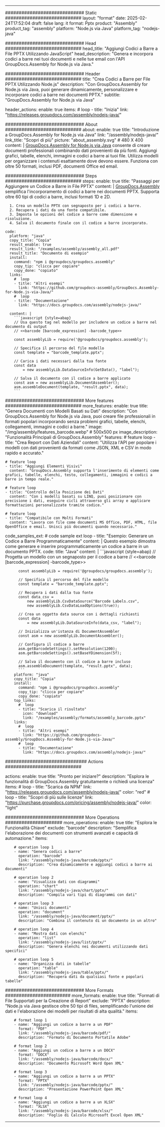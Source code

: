 



---
############################# Static ############################
layout: "format"
date:  2025-02-24T17:52:04
draft: false
lang: it
format: Pptx
product: "Assembly"
product_tag: "assembly"
platform: "Node.js via Java"
platform_tag: "nodejs-java"

############################# Head ############################
head_title: "Aggiungi Codici a Barre a File PPTX Utilizzando JavaScript"
head_description: "Genera e incorpora codici a barre nei tuoi documenti e nelle tue email con l'API GroupDocs.Assembly for Node.js via Java."

############################# Header ############################
title: "Crea Codici a Barre per File PPTX Utilizzando Node.js" 
description: "Con GroupDocs.Assembly for Node.js via Java, puoi generare dinamicamente, personalizzare e incorporare codici a barre nei documenti PPTX."
subtitle: "GroupDocs.Assembly for Node.js via Java" 

header_actions:
  enable: true
  items:
    #  loop
    - title: "Inizia"
      link: "https://releases.groupdocs.com/assembly/nodejs-java/"
      
############################# About ############################
about:
    enable: true
    title: "Introduzione a GroupDocs.Assembly for Node.js via Java"
    link: "/assembly/nodejs-java/"
    link_title: "Scopri di più"
    picture: "about_assembly.svg" # 480 X 400
    content: |
       [GroupDocs.Assembly for Node.js via Java](/assembly/nodejs-java/) consente di creare documenti professionali combinando dati provenienti da più fonti. Aggiungi grafici, tabelle, elenchi, immagini e codici a barre ai tuoi file. Utilizza modelli per organizzare i contenuti esattamente dove devono essere. Funziona con oltre 50 formati, inclusi PDF, documenti Office ed email.

############################# Steps ############################
steps:
    enable: true
    title: "Passaggi per Aggiungere un Codice a Barre in File PPTX"
    content: |
      [GroupDocs.Assembly](/assembly/nodejs-java/) semplifica l'incorporamento di codici a barre nei documenti PPTX. Supporta oltre 60 tipi di codici a barre, inclusi formati 1D e 2D.
      
      1. Crea un modello PPTX con segnaposto per i codici a barre.
      2. Recupera i dati da una fonte compatibile.
      3. Imposta le opzioni del codice a barre come dimensione e risoluzione.
      4. Salva il documento finale con il codice a barre incorporato.
   
    code:
      platform: "java"
      copy_title: "Copia"
      result_enable: true
      result_link: "/examples/assembly/assembly_all.pdf"
      result_title: "Documento di esempio"
      install:
        command: "npm i @groupdocs/groupdocs.assembly"
        copy_tip: "clicca per copiare"
        copy_done: "copiato"
      links:
        #  loop
        - title: "Altri esempi"
          link: "https://github.com/groupdocs-assembly/GroupDocs.Assembly-for-Node.js-via-Java/"
        #  loop
        - title: "Documentazione"
          link: "https://docs.groupdocs.com/assembly/nodejs-java/"
          
      content: |
        ```javascript {style=abap}
        // Usa questo tag nel modello per includere un codice a barre nel documento di output
        // <<barcode [barcode_expression] -barcode_type>>
    
        const assemblyLib = require('@groupdocs/groupdocs.assembly');

        // Specifica il percorso del file modello
        const template = "barcode_template.pptx";

        // Carica i dati necessari dalla tua fonte
        const data 
            = new assemblyLib.DataSourceInfo(GetData(), "label");

        // Salva il documento con il codice a barre applicato
        const asm = new assemblyLib.DocumentAssembler();
        asm.assembleDocument(template, "result.pptx", data);
        ```           

############################# More features ############################
more_features:
  enable: true
  title: "Genera Documenti con Modelli Basati su Dati"
  description: "Con GroupDocs.Assembly for Node.js via Java, puoi creare file professionali in formati popolari incorporando senza problemi grafici, tabelle, elenchi, collegamenti, immagini e codici a barre."
  image: "/img/assembly/features_barcode.webp" # 500x500 px
  image_description: "Funzionalità Principali di GroupDocs.Assembly"
  features:
    # feature loop
    - title: "Crea Report con Dati Aziendali"
      content: "Utilizza l'API per popolare i modelli con dati provenienti da formati come JSON, XML e CSV in modo rapido e accurato."

    # feature loop
    - title: "Aggiungi Elementi Visivi"
      content: "GroupDocs.Assembly supporta l'inserimento di elementi come grafici, tabelle, elenchi, testo, collegamenti, immagini e codici a barre in tempo reale."

    # feature loop
    - title: "Controllo della Posizione dei Dati"
      content: "Con i modelli basati su LINQ, puoi posizionare con precisione i dati, eseguire cicli attraverso gli array e applicare formattazioni personalizzate tramite codice."

    # feature loop
    - title: "Compatibile con Molti Formati"
      content: "Lavora con file come documenti MS Office, PDF, HTML, file OpenOffice e email. Unisci più documenti quando necessario."
      
  code_samples_ext:
    # code sample ext loop
    - title: "Esempio: Generare un Codice a Barre Programmaticamente"
      content: |
        Questo esempio dimostra come generare e inserire programmaticamente un codice a barre in un documento PPTX.
      code:
        title: "Java"
        content: |
          ```javascript {style=abap}
          // Progetta un modello con un segnaposto per il codice a barre
          // <<barcode [barcode_expression] -barcode_type>>
          
          const assemblyLib = require('@groupdocs/groupdocs.assembly');

          // Specifica il percorso del file modello
          const template = "barcode_template.pptx";

          // Recupera i dati dalla tua fonte
          const data_csv =
              new assemblyLib.CsvDataSource("Barcode Labels.csv", 
              new assemblyLib.CsvDataLoadOptions(true));

          // Crea un oggetto data source con i dettagli richiesti
          const data 
              = new assemblyLib.DataSourceInfo(data_csv, "label");

          // Inizializza un'istanza di DocumentAssembler
          const asm = new assemblyLib.DocumentAssembler();

          // Configura il codice a barre
          asm.getBarcodeSettings().setResolution(1200);
          asm.getBarcodeSettings().setBaseYDimension(5f);

          // Salva il documento con il codice a barre incluso
          asm.assembleDocument(template, "result.pptx", data);
          ```
        platform: "java"
        copy_title: "Copia"
        install:
          command: "npm i @groupdocs/groupdocs.assembly"
          copy_tip: "clicca per copiare"
          copy_done: "copiato"
        top_links:
          #  loop
          - title: "Scarica il risultato"
            icon: "download"
            link: "/examples/assembly/formats/assembly_barcode.pptx"
        links:
          #  loop
          - title: "Altri esempi"
            link: "https://github.com/groupdocs-assembly/GroupDocs.Assembly-for-Node.js-via-Java/"
          #  loop
          - title: "Documentazione"
            link: "https://docs.groupdocs.com/assembly/nodejs-java/"
            

            


############################## Actions ############################

actions:
  enable: true
  title: "Pronto per iniziare?"
  description: "Esplora le funzionalità di GroupDocs.Assembly gratuitamente o richiedi una licenza"
  items:
    #  loop
    - title: "Scarica da NPM"
      link: "https://releases.groupdocs.com/assembly/nodejs-java/"
      color: "red"
        #  loop
    - title: "Scopri di più sulle licenze"
      link: "https://purchase.groupdocs.com/pricing/assembly/nodejs-java/"
      color: "light"


############################# More Operations #####################
more_operations:
    enable: true
    title: "Esplora le Funzionalità Chiave"
    exclude: "barcode"
    description: "Semplifica l'elaborazione dei documenti con strumenti avanzati e capacità di automazione."
    items: 
          
        # operation loop 1
        - name: "Genera codici a barre"
          operation: "barcode"
          link: "/assembly/nodejs-java/barcode/pptx/"
          description: "Crea dinamicamente e aggiungi codici a barre ai documenti"

        # operation loop 2
        - name: "Visualizza dati con diagrammi"
          operation: "chart"
          link: "/assembly/nodejs-java/chart/pptx/"
          description: "Compila vari tipi di diagrammi con dati"

        # operation loop 3
        - name: "Unisci documenti"
          operation: "document"
          link: "/assembly/nodejs-java/document/pptx/"
          description: "Combina il contenuto di un documento in un altro"

        # operation loop 4
        - name: "Mostra dati con elenchi"
          operation: "list"
          link: "/assembly/nodejs-java/list/pptx/"
          description: "Genera elenchi nei documenti utilizzando dati specifici"

        # operation loop 5
        - name: "Organizza dati in tabelle"
          operation: "table"
          link: "/assembly/nodejs-java/table/pptx/"
          description: "Recupera dati da qualsiasi fonte e popolari tabelle"
         
          
############################# More Formats ########################
more_formats:
    enable: true
    title: "Formati di File Supportati per la Creazione di Report"
    exclude: "PPTX"
    description: "Node.js via Java gestisce oltre 50 tipi di files, semplificando l'unione dei dati e l'elaborazione dei modelli per risultati di alta qualità."
    items: 
          
        # format loop 1
        - name: "Aggiungi un codice a barre a un PDF"
          format: "PDF"
          link: "/assembly/nodejs-java/barcode/pdf/"
          description: "Formato di Documento Portatile Adobe"
          
        # format loop 2
        - name: "Aggiungi un codice a barre a un DOCX"
          format: "DOCX"
          link: "/assembly/nodejs-java/barcode/docx/"
          description: "Documento Microsoft Word Open XML"
          
        # format loop 3
        - name: "Aggiungi un codice a barre a un PPTX"
          format: "PPTX"
          link: "/assembly/nodejs-java/barcode/pptx/"
          description: "Presentazione PowerPoint Open XML"
          
        # format loop 4
        - name: "Aggiungi un codice a barre a un XLSX"
          format: "XLSX"
          link: "/assembly/nodejs-java/barcode/xlsx/"
          description: "Foglio di Calcolo Microsoft Excel Open XML"


          

---